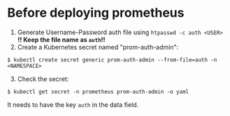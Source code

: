 # Before deploying prometheus

1. Generate Username-Password auth file using ```htpasswd -c auth <USER>```  
**!! Keep the file name as ```auth```!!**
2. Create a Kubernetes secret named "prom-auth-admin":
```shell
$ kubectl create secret generic prom-auth-admin --from-file=auth -n <NAMESPACE>
```
3. Check the secret:
```shell
$ kubectl get secret -n prometheus prom-auth-admin -o yaml
```
It needs to have the key ```auth``` in the data field.